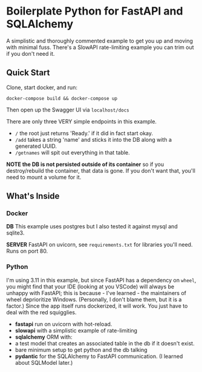 # Boilerplate Python for FastAPI and SQLAlchemy

A simplistic and thoroughly commented example to get you up and moving with minimal fuss. There's a SlowAPI rate-limiting example you can trim out if you don't need it.

## Quick Start

Clone, start docker, and run:
```
docker-compose build && docker-compose up
```
Then open up the Swagger UI via `localhost/docs`

There are only three VERY simple endpoints in this example.

* `/` the root just returns 'Ready.' if it did in fact start okay.
* `/add` takes a string 'name' and sticks it into the DB along with a generated UUID.
* `/getnames` will spit out everything in that table.

**NOTE the DB is not persisted outside of its container** so if you destroy/rebuild the container, that data is gone. If you don't want that, you'll need to mount a volume for it.

## What's Inside

### Docker

**DB** This example uses postgres but I also tested it against mysql and sqlite3.

**SERVER** FastAPI on uvicorn, see `requirements.txt` for libraries you'll need. Runs on port 80.

### Python

I'm using 3.11 in this example, but since FastAPI has a dependency on `wheel`, you might find that your IDE (looking at you VSCode) will always be unhappy with FastAPI; this is because - I've learned - the maintainers of wheel deprioritize Windows. (Personally, I don't blame them, but it is a factor.) Since the app itself runs dockerized, it will work. You just have to deal with the red squigglies.

* **fastapi** run on uvicorn with hot-reload.
* **slowapi** with a simplistic example of rate-limiting
* **sqlalchemy** ORM with:
 * a test model that creates an associated table in the db if it doesn't exist.
 * bare minimum setup to get python and the db talking
* **pydantic** for the SQLAlchemy to FastAPI communication. (I learned about SQLModel later.)
